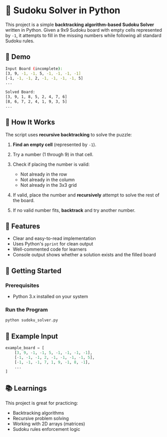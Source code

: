 # 🧩 Sudoku Solver in Python

This project is a simple **backtracking algorithm-based Sudoku Solver** written in Python. Given a 9x9 Sudoku board with empty cells represented by `-1`, it attempts to fill in the missing numbers while following all standard Sudoku rules.

## 📸 Demo

```bash
Input Board (incomplete):
[3, 9, -1, -1, 5, -1, -1, -1, -1]
[-1, -1, -1, 2, -1, -1, -1, -1, 5]
...

Solved Board:
[3, 9, 1, 8, 5, 2, 4, 7, 6]
[8, 6, 7, 2, 4, 1, 9, 3, 5]
...
```

## 🧠 How It Works

The script uses **recursive backtracking** to solve the puzzle:

1. **Find an empty cell** (represented by `-1`).
2. Try a number (1 through 9) in that cell.
3. Check if placing the number is valid:

   * Not already in the row
   * Not already in the column
   * Not already in the 3x3 grid
4. If valid, place the number and **recursively** attempt to solve the rest of the board.
5. If no valid number fits, **backtrack** and try another number.

## 🗾 Features

* Clear and easy-to-read implementation
* Uses Python's `pprint` for clean output
* Well-commented code for learners
* Console output shows whether a solution exists and the filled board

## 🚀 Getting Started

### Prerequisites

* Python 3.x installed on your system

### Run the Program

```bash
python sudoku_solver.py
```

## 🧪 Example Input

```python
example_board = [
    [3, 9, -1, -1, 5, -1, -1, -1, -1],
    [-1, -1, -1, 2, -1, -1, -1, -1, 5],
    [-1, -1, -1, 7, 1, 9, -1, 8, -1],
    ...
]
```

## 📚 Learnings

This project is great for practicing:

* Backtracking algorithms
* Recursive problem solving
* Working with 2D arrays (matrices)
* Sudoku rules enforcement logic

